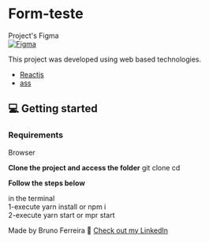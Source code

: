 # Form-teste
Project's Figma<br/>
[![Figma](https://img.shields.io/badge/-Figma-ffbaba?style=flat-square&logo=figma)](https://www.figma.com/file/sjm4JVBTNSJkpqXXWzd50B/Untitled?node-id=1%3A4)


This project was developed using web based technologies.


- [Reactjs](https://reactjs.org/)
- [ass](https://sass-lang.com/)

## 💻 Getting started

### Requirements
Browser

**Clone the project and access the folder**
git clone <Url of the project>
cd <folder of the project>

**Follow the steps below**

in the terminal <br/>
1-execute yarn install or npm i <br/>
2-execute yarn start or mpr start 


Made  by Bruno Ferreira 👋 [Check out my LinkedIn](https://www.linkedin.com/in/bruno-ferreira-santos-6b2428214/)

